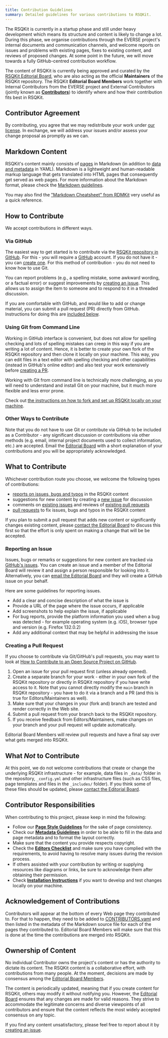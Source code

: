 ```yaml
---
title: Contribution Guidelines
summary: Detailed guidelines for various contributions to RSQKit.
---
```


The RSQKit is currently in a startup phase and still under heavy development which means its structure and content is likely to change a lot.
During this phase, we organise contributions through the EVERSE project's internal documents and communication channels, and welcome reports on issues and problems with existing pages, fixes to existing content, and reviews of proposed changes.
At some point in the future, we will move towards a fully GitHub-centred contribution workflow.

The content of RSQKit is currently being approved and curated by the [RSQKit Editorial Board][editorial-board], who are also acting as the official **Maintainers** of the RSQKit repository.
The RSQKit **Editorial Board Members** work together with Internal Contributors from the EVERSE project and External Contributors (jointly known as [**Contributors**][contributors]) to identify where and how their contribution fits best in RSQKit.

## Contributor Agreement

By contributing, you agree that we may redistribute your work under [our license][licence].
In exchange, we will address your issues and/or assess your change proposal as promptly as we can.

## Markdown Content

RSQKit's content mainly consists of [pages][pages] in Markdown (in addition to [data and metadata][data] in YAML).
Markdown is a lightweight and human-readable markup language that gets translated into HTML pages that consequently get served as web pages.
For more information about the Markdown format, please check the [Markdown guidelines](https://guides.github.com/features/mastering-markdown/).

You may also find the ["Markdown Cheatsheet" from RDMKit][markdown-cheatsheet] very useful as a quick reference.

## How to Contribute

We accept contributions in different ways.

### Via GitHub

The easiest way to get started is to contribute via the [RSQKit repository in GitHub][rsqkit-repository].
For this - you will require a [GitHub][github] account.
If you do not have it - you can [create one][github-join].
For this method of contribution - you do not need to know how to use Git.

You can report problems (e.g., a spelling mistake, some awkward wording, or a factual error) or suggest improvements by [creating an issue][issues].
This allows us to assign the item to someone and to respond to it in a threaded discussion.

If you are comfortable with GitHub, and would like to add or change material, you can submit a pull request (PR) directly from GitHub.
Instructions for doing this are [included below](#creating-a-pull-request).

### Using Git from Command Line

Working in GitHub interface is convenient, but does not allow for spelling checking and lots of spelling mistakes can creep in this way if you are writing a lot of content.
Hence, it is better to create your own fork of the RSQKit repository and then clone it locally on your machine.
This way, you can edit files in a text editor with spelling checking and other capabilities (instead in GitHub's online editor) and also test your work extensively before [creating a PR](#creating-a-pull-request).

Working with Git from command line is technically more challenging, as you will need to understand and install Git on your machine, but it much more flexible and less error prone.

Check out [the instructions on how to fork and set up RSQKit locally on your machine][installation-instructions].

### Other Ways to Contribute

Note that you do not have to use Git or contribute via GitHub to be included as a Contributor - any significant discussion or contributions via other methods (e.g. email, internal project documents used to collect information, etc.) are accepted.
Email the [Editorial Board][contact] with a short explanation of your contributions and you will be appropriately acknowledged.

## What to Contribute

Whichever contribution route you choose, we welcome the following types of contributions:

- [reports on issues, bugs and typos](#reporting-an-issue) in the RSQKit content
- suggestions for new content by creating a [new issue](#reporting-an-issue) for discussion
- comments on [existing issues][issues] and reviews of [existing pull requests][pull-requests]
- [pull requests](#creating-a-pull-request) to fix issues, bugs and typos in the RSQKit content

If you plan to submit a pull request that adds new content or significantly changes existing content, please [contact the Editorial Board][contact] to discuss this first so that the effort is only spent on making a change that will be be accepted.

### Reporting an Issue

Issues, bugs or remarks or suggestions for new content are tracked via [GitHub's issues][issues].
You can create an issue and a member of the Editorial Board will review it and assign a person responsible for looking into it.
Alternatively, you can [email the Editorial Board][contact] and they will create a GitHub issue on your behalf.

Here are some guidelines for reporting issues.

- Add a clear and concise description of what the issue is
- Provide a URL of the page where the issue occurs, if applicable
- Add screenshots to help explain the issue, if applicable
- For bug reports, provide the platform information you used when a bug was detected - for example operating system (e.g. iOS), browser type and version (e.g. Firefox 132.0.2)
- Add any additional context that may be helpful in addressing the issue

### Creating a Pull Request

If you choose to contribute via Git/GitHub's pull requests, you may want to look at [How to Contribute to an Open Source Project on GitHub][how-contribute].

1. Open an issue for your pull request first (unless already opened).
2. Create a separate branch for your work - either in your own fork of the RSQKit repository or directly in RSQKit repository if you have write access to it. Note that you cannot directly modify the `main` branch in RSQKit repository - you have to do it via a branch and a PR (and this is true for Editors/Maintainers as well).
3. Make sure that your changes in your (fork and) branch are tested and render correctly in the Web site.
4. Submit a pull request from your branch back to the RSQKit repository.
5. If you receive feedback from Editors/Maintainers, make changes on your branch and your pull request will update automatically.

Editorial Board Members will review pull requests and have a final say over what gets merged into RSQKit.

## What *Not* to Contribute

At this point, we do not welcome contributions that create or change the underlying RSQKit infrastructure - for example, data files in `_data/` folder in the repository, `_config.yml` and other infrastructure files (such as CSS files, page templates and files in the `_includes/` folder).
If you think some of these files should be updated, please [contact the Editorial Board][contact].

## Contributor Responsibilities

When contributing to this project, please keep in mind the following:

- Follow our [**Page Style Guidelines**][page-style-guidelines] for the sake of page consistency.
- Check our [**Metadata Guidelines**][metadata-guidelines] in order to be able to fill in the data and page metadata and to format the layout correctly.
- Make sure that the content you provide respects copyright.
- Check the [**Editors Checklist**][editors-checklist] and make sure you have complied with the requirements, to avoid having to resolve many issues during the revision process.
- If others assisted with your contribution by writing or supplying resources like diagrams or links, be sure to acknowledge them after obtaining their permission.
- Check [**Installation Instructions**][installation-instructions] if you want to develop and test changes locally on your machine.

## Acknowledgement of Contributions

Contributors will appear at the bottom of every Web page they contributed to.
For that to happen, they need to be added to [CONTRIBUTORS.yaml][contributors] and then listed in the metadata of the Markdown source file for each of the pages they contributed to.
Editorial Board Members will make sure that this is done at the time the contributions are merged into RSQKit.

## Ownership of Content

No individual Contributor owns the project's content or has the authority to dictate its content.
The RSQKit content is a collaborative effort, with contributions from many people.
At the moment, decisions are made by consensus among the [Editorial Board Members][editorial-board].

The content is periodically updated, meaning that if you create content for RSQKit, others may modify it without notifying you.
However, the [Editorial Board][editorial-board] ensures that any changes are made for valid reasons.
They strive to accommodate the legitimate concerns and diverse viewpoints of all contributors and ensure that the content reflects the most widely accepted consensus on any topic.

If you find any content unsatisfactory, please feel free to report about it by [creating an issue](#reporting-an-issue).

[contact]: mailto:rsqkit@lists.certh.gr
[github]: https://github.com
[github-flow]: https://guides.github.com/introduction/flow/
[github-join]: https://github.com/join
[how-contribute]: https://egghead.io/courses/how-to-contribute-to-an-open-source-project-on-github
[issues]: https://github.com/EVERSE-ResearchSoftware/RSQKit/issues
[editorial-board]: ./editorial_board.md
[contributors]: https://github.com/EVERSE-ResearchSoftware/RSQKit/blob/main/_data/CONTRIBUTORS.yaml
[pull-requests]: https://github.com/EVERSE-ResearchSoftware/RSQKit/pulls
[github-why-should-i-fork]: https://stackoverflow.com/questions/31209669/github-why-should-i-fork
[licence]: https://github.com/EVERSE-ResearchSoftware/RSQKit/blob/main/LICENSE.md
[installation-instructions]: https://github.com/EVERSE-ResearchSoftware/RSQKit/blob/main/INSTALL.md
[page-style-guidelines]: ./page_style_guidelines.md
[metadata-guidelines]: ./metadata_guidelines.md
[editors-checklist]: ./editors_checklist.md
[markdown-cheatsheet]: https://rdmkit.elixir-europe.org/markdown_cheat_sheet
[pages]: https://github.com/EVERSE-ResearchSoftware/RSQKit/tree/main/pages
[data]: https://github.com/EVERSE-ResearchSoftware/RSQKit/tree/main/_data
[rsqkit-repository]: https://github.com/EVERSE-ResearchSoftware/RSQKit